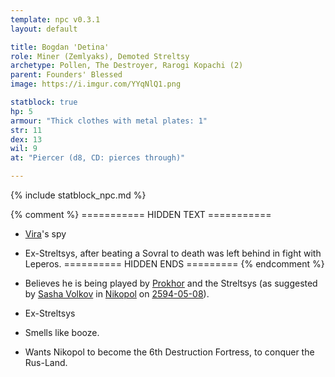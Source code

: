 ```yaml
---
template: npc v0.3.1
layout: default

title: Bogdan 'Detina'
role: Miner (Zemlyaks), Demoted Streltsy
archetype: Pollen, The Destroyer, Rarogi Kopachi (2)
parent: Founders' Blessed
image: https://i.imgur.com/YYqNlQ1.png

statblock: true
hp: 5
armour: "Thick clothes with metal plates: 1"
str: 11
dex: 13
wil: 9
at: "Piercer (d8, CD: pierces through)"

---
```


{% include statblock_npc.md %}

{% comment %} =========== HIDDEN TEXT ===========
- [Vira](Vira.md)'s spy
- Ex-Streltsys, after beating a Sovral to death was left behind in fight with Leperos.
========== HIDDEN ENDS ========= {% endcomment %}

- Believes he is being played by [Prokhor](Prokhor.md) and the Streltsys (as suggested by [Sasha Volkov](../ProtectorateClique/SashaVolkov.md) in [Nikopol](../../locations/Nikopol.md) on [2594-05-08](../../campaigns/ConnectNikopol/InNikopol02.md)).
- Ex-Streltsys
- Smells like booze.
- Wants Nikopol to become the 6th Destruction Fortress, to conquer the Rus-Land.